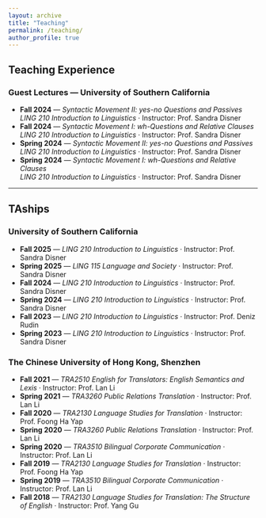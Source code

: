 ```yaml
---
layout: archive
title: "Teaching"
permalink: /teaching/
author_profile: true
---
```


## Teaching Experience

### Guest Lectures — University of Southern California
- **Fall 2024** — *Syntactic Movement II: yes-no Questions and Passives*  
  *LING 210 Introduction to Linguistics* · Instructor: Prof. Sandra Disner
- **Fall 2024** — *Syntactic Movement I: wh-Questions and Relative Clauses*  
  *LING 210 Introduction to Linguistics* · Instructor: Prof. Sandra Disner
- **Spring 2024** — *Syntactic Movement II: yes-no Questions and Passives*  
  *LING 210 Introduction to Linguistics* · Instructor: Prof. Sandra Disner
- **Spring 2024** — *Syntactic Movement I: wh-Questions and Relative Clauses*  
  *LING 210 Introduction to Linguistics* · Instructor: Prof. Sandra Disner

---

## TAships

### University of Southern California
- **Fall 2025** — *LING 210 Introduction to Linguistics* · Instructor: Prof. Sandra Disner  
- **Spring 2025** — *LING 115 Language and Society* · Instructor: Prof. Sandra Disner  
- **Fall 2024** — *LING 210 Introduction to Linguistics* · Instructor: Prof. Sandra Disner  
- **Spring 2024** — *LING 210 Introduction to Linguistics* · Instructor: Prof. Sandra Disner  
- **Fall 2023** — *LING 210 Introduction to Linguistics* · Instructor: Prof. Deniz Rudin  
- **Spring 2023** — *LING 210 Introduction to Linguistics* · Instructor: Prof. Sandra Disner  

### The Chinese University of Hong Kong, Shenzhen
- **Fall 2021** — *TRA2510 English for Translators: English Semantics and Lexis* · Instructor: Prof. Lan Li  
- **Spring 2021** — *TRA3260 Public Relations Translation* · Instructor: Prof. Lan Li  
- **Fall 2020** — *TRA2130 Language Studies for Translation* · Instructor: Prof. Foong Ha Yap  
- **Spring 2020** — *TRA3260 Public Relations Translation* · Instructor: Prof. Lan Li  
- **Spring 2020** — *TRA3510 Bilingual Corporate Communication* · Instructor: Prof. Lan Li  
- **Fall 2019** — *TRA2130 Language Studies for Translation* · Instructor: Prof. Foong Ha Yap  
- **Spring 2019** — *TRA3510 Bilingual Corporate Communication* · Instructor: Prof. Lan Li  
- **Fall 2018** — *TRA2130 Language Studies for Translation: The Structure of English* · Instructor: Prof. Yang Gu  
